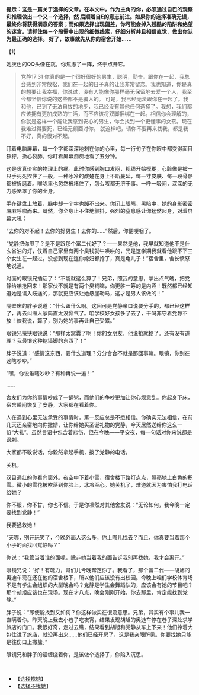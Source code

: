 **提示：这是－篇关于选择的文章。在本文中，作为主角的你，必须通过自巴的观察和推理做出－个又－个选择，然 后顺着自E的意志前进。如果你的选择准确无误，最终你将获得满意的答案；而如果选择出现偏差，你可能会掉入残酷的陷阱和绝望的迷宫。请抓住每－个段需中出现的细微线索，仔细分析并且相信直觉．做出你认为最正确的选择。 好了，故事就先从你的宿舍开始……**

【1】

她灰色的QQ头像在跳，你焦虑了一阵，终于点开它。

 

>党静17∶31
>你真的是一个很好很好的男生，聪明，勤奋。跟你在一起，我总会感到非常放松，我们在一起的日子真的让我非常留恋。我也知道，你是真的想要让我幸福，你说过，没有人能像你那样毫无保留地去爱一个人，我至今都坚信你说的这些都不是骗人的。
>可是，我已经无法跟你在一起了。我和他，已到了无法自拔的地步，我已经没有其他任何选择了。我想，我们都应该拥有更加成熟的生活，而不应该将双脚捆绑在一起。相信你会理解的，你就是这样一个能让我感到安心的男生，你会找到一个更懂事的女孩。现在我难过得要死，已经无颜面对你。
>就这样吧，请你不要再来找我，都是我不好，真的很对不起。

 

盯着电脑屏幕，每一个字都深深地刺在你的心里，每一行句子在你眼中都变得面目狰狞，撕心裂肺。你盯着屏幕痴痴地看了五分钟。

这是货真价实的物理上的痛。此时你感到胸口发闷，视线开始模糊，心脏像是被一只手死死捏住了一般，一种冰冷的酸楚在身上不断蔓延，每一寸皮肤、每一段骨骼都被折磨着。喉咙里也忽然被堵住了，怎么咳都无济于事。一呼一吸间，深深的无力感笼罩了你的全身。

手在键盘上放着，脑中却一个字也蹦不出来。你闭上眼睛，黑暗中，她的身影密密麻麻呼啸而来。蓦然，你全身止不住地颤抖，强烈的窒息感让你猛然起身，对着屏幕大吼：

“去你的对不起！去你的好男生！去你的……”然后，你便哽咽了。

“党静把你甩了？是不是跟那个富二代好了？——果然是他，我早就知道他不是什么省油的灯，仗着自己家里有两个臭钱就牛哄哄的，光是这学期我就看他跟不下三个女生在一起过。没想到现在连你媳妇都抢了，真是龟儿子！”宿舍里，舍长愤怒地说道。

对面的眼镜兄插话了：“不能就这么算了！兄弟，照我的意思，拿出点气魄，把党静给咱抢回来！那家伙不就是有两个臭钱嘛，你更胜一筹的是内涵！既然都已经知道她是误入歧途的，那就更应该让她悬崖勒马，这才是男人该做的！”

隔壁床的胖子说道：“什么跟什么啊。这回可是党静亲口说要分手的，都已经这样了，再去纠缠人家简直太没骨气了。咱学校好女孩多了去了，干吗非守着党静不放！依我说，算了，别为她的事再让自己受累。”

眼镜兄扶扶眼镜说：“那样太窝囊了啊！你的女朋友，他说抢就抢了。还有没有道理？我最恨这种挖墙脚的东西了！”

胖子说道：“感情这东西，要什么道理？分分合合不就是那回事嘛。眼镜，你别在这瞎吵吵。”

“嘿，你说谁瞎吵吵？有种再说一遍！”

……

舍友们为你的事情吵成了一锅粥，而他们的争吵更加让你心烦意乱。你起身下床，宿舍瞬间恢复了安静，大家都在看着你。

人在遇到心里无法承受的事情时，第一反应总是不愿相信。你确实无法相信，在前几天还亲密地向你撒娇，让你给她买圣诞礼物的党静，今天居然送给你这么一份“大礼”。虽然言语中包含着悲伤，但在今晚——平安夜，每一句话对你来说都是讽刺。

大家都不敢说话，你毅然拿起手机，拨了党静的电话。

关机。

双目通红的你看向窗外。夜空中下着小雪，宿舍楼下路灯点点，照亮地上白色的积雪。微小的雪花被吹落到你脸上，冰冷至心。她关机了，难道就因为害怕我打电话给她？

你不服，你不甘，你也不信。于是你凛然对其他舍友说：“无论如何，我今晚一定要找到党静！”

我要拯救她！

“天哪，别开玩笑了，今晚外面人这么多，你上哪儿找去？而且，你真要当着那个小子的面找回党静吗？”

你说：“我管当着谁的面呢，除非她当着我的面告诉我别再找她，我才会离开。”

眼镜兄说：“好！有魄力，哥们儿今晚帮定你了。我看了，那个富二代——胡旭的奥迪车现在还在他的宿舍楼下，所以他们应该没有出校园。今晚上咱们学校体育场不是有学生会组织的大型晚会吗？党静是学生会舞蹈队的，应该会有她的节目吧？那个胡旭应该也在现场。现在才八点，晚会刚刚开始，你去那里，肯定能找到党静。”

胖子说：“即使能找到又如何？你这样做实在很没意思。兄弟，其实有个事儿我一直瞒着你。昨天晚上我去小巷子吃夜宵，结果发现胡旭的奥迪车停在巷子深处求学旅店的门口。我很好奇，走过去瞧，结果看到胡旭和党静从车上下来！他们拎着大包住进了旅店，就没再出来……他们已经开房了，这是我亲眼所见。你要找她只能是往伤口上撒盐。”

眼镜兄和胖子的话缠绕着你，是该做个选择了，你陷入沉思。

<br/>

* 【[选择找她](25)】
  <br/>
* 【[选择不找她](25)】